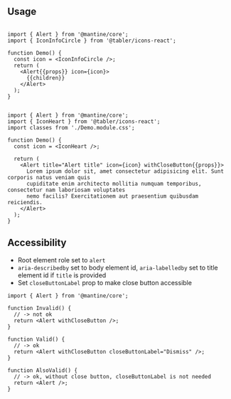 ## Usage

```

import { Alert } from '@mantine/core';
import { IconInfoCircle } from '@tabler/icons-react';

function Demo() {
  const icon = <IconInfoCircle />;
  return (
    <Alert{{props}} icon={icon}>
      {{children}}
    </Alert>
  );
}
```

```

import { Alert } from '@mantine/core';
import { IconHeart } from '@tabler/icons-react';
import classes from './Demo.module.css';

function Demo() {
  const icon = <IconHeart />;

  return (
    <Alert title="Alert title" icon={icon} withCloseButton{{props}}>
      Lorem ipsum dolor sit, amet consectetur adipisicing elit. Sunt corporis natus veniam quis
      cupiditate enim architecto mollitia numquam temporibus, consectetur nam laboriosam voluptates
      nemo facilis? Exercitationem aut praesentium quibusdam reiciendis.
    </Alert>
  );
}
```

## Accessibility

-   Root element role set to `alert`
-   `aria-describedby` set to body element id, `aria-labelledby` set to title element id if `title` is provided
-   Set `closeButtonLabel` prop to make close button accessible

```tsx
import { Alert } from '@mantine/core';

function Invalid() {
  // -> not ok
  return <Alert withCloseButton />;
}

function Valid() {
  // -> ok
  return <Alert withCloseButton closeButtonLabel="Dismiss" />;
}

function AlsoValid() {
  // -> ok, without close button, closeButtonLabel is not needed
  return <Alert />;
}
```